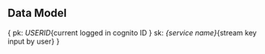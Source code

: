 ## Data Model

{
    pk: _USERID_{current logged in cognito ID }
    sk: _{service name}_{stream key input by user}
}